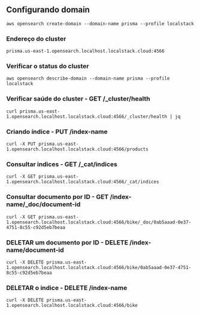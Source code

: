 ## Configurando domain 
```
aws opensearch create-domain --domain-name prisma --profile localstack 
```

### Endereço do cluster
```
prisma.us-east-1.opensearch.localhost.localstack.cloud:4566
```

### Verificar o status do cluster
```
aws opensearch describe-domain --domain-name prisma --profile localstack
```

### Verificar saúde do cluster - GET /_cluster/health
```
curl prisma.us-east-1.opensearch.localhost.localstack.cloud:4566/_cluster/health | jq
```

### Criando índice - PUT /index-name
```
curl -X PUT prisma.us-east-1.opensearch.localhost.localstack.cloud:4566/products
```

### Consultar indices - GET /_cat/indices
```
curl -X GET prisma.us-east-1.opensearch.localhost.localstack.cloud:4566/_cat/indices
```

### Consultar documento por ID  - GET /index-name/_doc/document-id
```
curl -X GET prisma.us-east-1.opensearch.localhost.localstack.cloud:4566/bike/_doc/0ab5aaad-0e37-4751-8c55-c92d5eb7beaa
```
### DELETAR um documento por ID  - DELETE /index-name/document-id
```
curl -X DELETE prisma.us-east-1.opensearch.localhost.localstack.cloud:4566/bike/0ab5aaad-0e37-4751-8c55-c92d5eb7beaa
```

### DELETAR o indice  - DELETE /index-name
```
curl -X DELETE prisma.us-east-1.opensearch.localhost.localstack.cloud:4566/bike
```